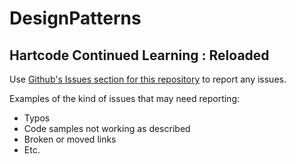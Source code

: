 # DesignPatterns

## Hartcode Continued Learning : Reloaded

Use [Github's Issues section for this repository](https://github.com/NghiaVu1010/DesignPatterns/issues) to report any issues.

Examples of the kind of issues that may need reporting:
+ Typos
+ Code samples not working as described
+ Broken or moved links
+ Etc.
